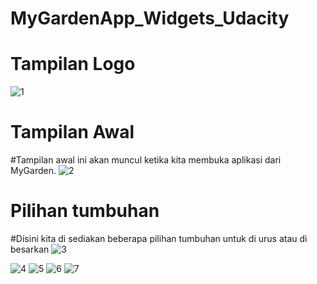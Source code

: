 # MyGardenApp_Widgets_Udacity
# Tampilan Logo
![1](https://user-images.githubusercontent.com/63888291/92298710-0195df00-ef76-11ea-8f86-9503106efa27.jpeg)
# Tampilan Awal
#Tampilan awal ini akan muncul ketika kita membuka aplikasi dari MyGarden.
![2](https://user-images.githubusercontent.com/63888291/92298716-0b1f4700-ef76-11ea-9aa2-821309a5ca98.jpeg)
# Pilihan tumbuhan
#Disini kita di sediakan beberapa pilihan tumbuhan untuk di urus atau di besarkan
![3](https://user-images.githubusercontent.com/63888291/92298718-0e1a3780-ef76-11ea-9127-6ab96f6e7fb0.jpeg)

![4](https://user-images.githubusercontent.com/63888291/92298736-2b4f0600-ef76-11ea-944e-34b7d7c65626.jpeg)
![5](https://user-images.githubusercontent.com/63888291/92298737-2db16000-ef76-11ea-9ca2-49018a61df51.jpeg)
![6](https://user-images.githubusercontent.com/63888291/92298738-2f7b2380-ef76-11ea-9402-049af60b0058.jpeg)
![7](https://user-images.githubusercontent.com/63888291/92298740-3144e700-ef76-11ea-919f-eca20865fbf5.jpeg)
